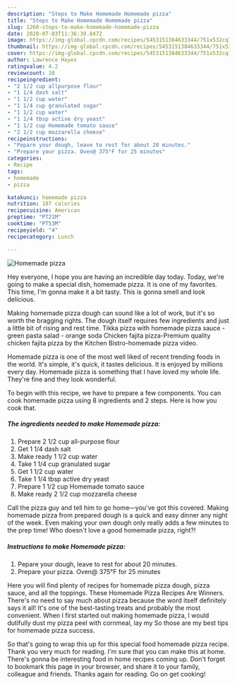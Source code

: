 ```yaml
---
description: "Steps to Make Homemade Homemade pizza"
title: "Steps to Make Homemade Homemade pizza"
slug: 1260-steps-to-make-homemade-homemade-pizza
date: 2020-07-03T11:36:39.847Z
image: https://img-global.cpcdn.com/recipes/5453151384633344/751x532cq70/homemade-pizza-recipe-main-photo.jpg
thumbnail: https://img-global.cpcdn.com/recipes/5453151384633344/751x532cq70/homemade-pizza-recipe-main-photo.jpg
cover: https://img-global.cpcdn.com/recipes/5453151384633344/751x532cq70/homemade-pizza-recipe-main-photo.jpg
author: Lawrence Hayes
ratingvalue: 4.2
reviewcount: 10
recipeingredient:
- "2 1/2 cup allpurpose flour"
- "1 1/4 dash salt"
- "1 1/2 cup water"
- "1 1/4 cup granulated sugar"
- "1 1/2 cup water"
- "1 1/4 tbsp active dry yeast"
- "1 1/2 cup Homemade tomato sauce"
- "2 1/2 cup mozzarella cheese"
recipeinstructions:
- "Pepare your dough, leave to rest for about 20 minutes."
- "Prepare your pizza. Oven@ 375°F for 25 minutes"
categories:
- Recipe
tags:
- homemade
- pizza

katakunci: homemade pizza 
nutrition: 107 calories
recipecuisine: American
preptime: "PT21M"
cooktime: "PT53M"
recipeyield: "4"
recipecategory: Lunch

---
```



![Homemade pizza](https://img-global.cpcdn.com/recipes/5453151384633344/751x532cq70/homemade-pizza-recipe-main-photo.jpg)

Hey everyone, I hope you are having an incredible day today. Today, we're going to make a special dish, homemade pizza. It is one of my favorites. This time, I'm gonna make it a bit tasty. This is gonna smell and look delicious.

Making homemade pizza dough can sound like a lot of work, but it&#39;s so worth the bragging rights. The dough itself requires few ingredients and just a little bit of rising and rest time. Tikka pizza with homemade pizza sauce - green pasta salad - orange soda Chicken fajita pizza-Premium quality chicken fajita pizza by the Kitchen Bistro-homemade pizza video.

Homemade pizza is one of the most well liked of recent trending foods in the world. It's simple, it's quick, it tastes delicious. It is enjoyed by millions every day. Homemade pizza is something that I have loved my whole life. They're fine and they look wonderful.


To begin with this recipe, we have to prepare a few components. You can cook homemade pizza using 8 ingredients and 2 steps. Here is how you cook that.

<!--inarticleads1-->

##### The ingredients needed to make Homemade pizza:

1. Prepare 2 1/2 cup all-purpose flour
1. Get 1 1/4 dash salt
1. Make ready 1 1/2 cup water
1. Take 1 1/4 cup granulated sugar
1. Get 1 1/2 cup water
1. Take 1 1/4 tbsp active dry yeast
1. Prepare 1 1/2 cup Homemade tomato sauce
1. Make ready 2 1/2 cup mozzarella cheese


Call the pizza guy and tell him to go home—you&#39;ve got this covered. Making homemade pizza from prepared dough is a quick and easy dinner any night of the week. Even making your own dough only really adds a few minutes to the prep time! Who doesn&#39;t love a good homemade pizza, right?! 

<!--inarticleads2-->

##### Instructions to make Homemade pizza:

1. Pepare your dough, leave to rest for about 20 minutes.
1. Prepare your pizza. Oven@ 375°F for 25 minutes


Here you will find plenty of recipes for homemade pizza dough, pizza sauce, and all the toppings. These Homemade Pizza Recipes Are Winners. There&#39;s no need to say much about pizza because the word itself definitely says it all! It&#39;s one of the best-tasting treats and probably the most convenient. When I first started out making homemade pizza, I would dutifully dust my pizza peel with cornmeal, lay my So those are my best tips for homemade pizza success. 

So that's going to wrap this up for this special food homemade pizza recipe. Thank you very much for reading. I'm sure that you can make this at home. There's gonna be interesting food in home recipes coming up. Don't forget to bookmark this page in your browser, and share it to your family, colleague and friends. Thanks again for reading. Go on get cooking!
